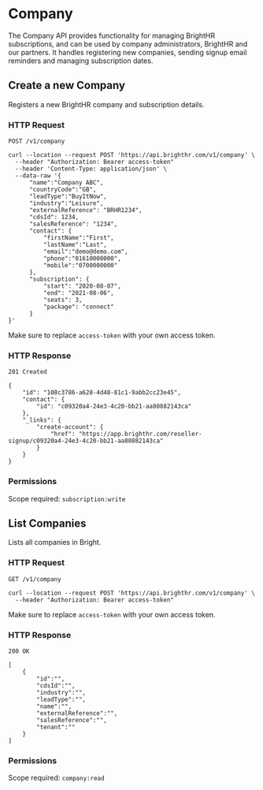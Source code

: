 # Company

The Company API provides functionality for managing BrightHR subscriptions, and can be used by company administrators, BrightHR and our partners.
It handles registering new companies, sending signup email reminders and managing subscription dates.

## Create a new Company

Registers a new BrightHR company and subscription details.

### HTTP Request

`POST /v1/company`

```shell
curl --location --request POST 'https://api.brighthr.com/v1/company' \
  --header "Authorization: Bearer access-token"
  --header 'Content-Type: application/json' \
  --data-raw '{
	  "name":"Company ABC",
	  "countryCode":"GB",
	  "leadType":"BuyItNow",
	  "industry":"Leisure",
	  "externalReference": "BRHR1234",
	  "cdsId": 1234,
	  "salesReference": "1234",
	  "contact": {
		  "firstName":"First",
		  "lastName":"Last",
		  "email":"demo@demo.com",
		  "phone":"01610000000",
		  "mobile":"0700000000"
	  },
	  "subscription": {
		  "start": "2020-08-07",
		  "end": "2021-08-06",
		  "seats": 3,
		  "package": "connect"
	  }
}'
```
Make sure to replace `access-token` with your own access token.

### HTTP Response

`201 Created`
```
{
    "id": "108c3786-a628-4d48-81c1-9abb2cc23e45",
    "contact": {
        "id": "c09320a4-24e3-4c20-bb21-aa80882143ca"
    },
    "_links": {
        "create-account": {
            "href": "https://app.brighthr.com/reseller-signup/c09320a4-24e3-4c20-bb21-aa80882143ca"
        }
    }
}
```

### Permissions

Scope required: `subscription:write`


## List Companies

Lists all companies in Bright.

### HTTP Request

`GET /v1/company`

```shell
curl --location --request POST 'https://api.brighthr.com/v1/company' \
  --header "Authorization: Bearer access-token"
```
Make sure to replace `access-token` with your own access token.

### HTTP Response

`200 OK`
```
[
	{
		"id":"",
		"cdsId":"",
		"industry":"",
		"leadType":"",
		"name":"",
		"externalReference":"",
		"salesReference":"",
		"tenant":""
	}
]
```

### Permissions

Scope required: `company:read`